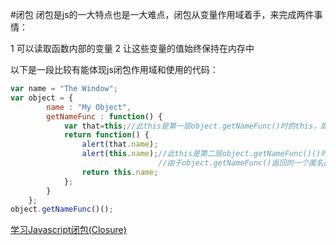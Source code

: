#闭包
闭包是js的一大特点也是一大难点，闭包从变量作用域着手，来完成两件事情：

1 可以读取函数内部的变量
2 让这些变量的值始终保持在内存中

以下是一段比较有能体现js闭包作用域和使用的代码：
```javascript
var name = "The Window";
var object = {
		name : "My Object",
		getNameFunc : function() {
			var that=this;//此this是第一层object.getNameFunc()时的this，即为object
			return function() {
				alert(that.name);
				alert(this.name);//此this是第二层object.getNameFunc()()时的this，
				                 //由于object.getNameFunc()返回的一个匿名函数,是一个全局变量，所以，此时的this是全局变量
				return this.name;
			};
		}
	};
object.getNameFunc()();
```
[学习Javascript闭包(Closure)](http://www.ruanyifeng.com/blog/2009/08/learning_javascript_closures.html)
